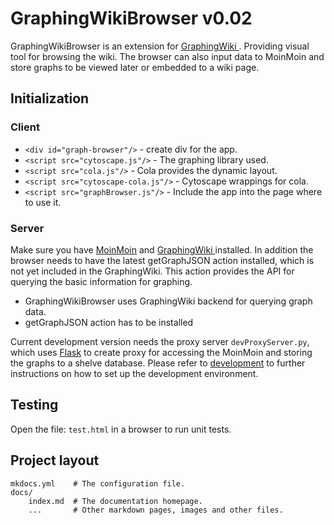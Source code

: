 # GraphingWikiBrowser  v0.02

GraphingWikiBrowser is an extension for [GraphingWiki ](https://github.com/graphingwiki/graphingwiki). Providing visual tool for browsing the wiki. The browser can also input data to MoinMoin and store graphs to be viewed later or embedded to a wiki page.

## Initialization

### Client

* `<div id="graph-browser"/>` - create div for the app.
* `<script src="cytoscape.js"/>` - The graphing library used.
* `<script src="cola.js"/>` - Cola provides the dynamic layout.
* `<script src="cytoscape-cola.js"/>` - Cytoscape wrappings for cola.
* `<script src="graphBrowser.js"/>` - Include the app into the page where to use it.

### Server

Make sure you have [MoinMoin](https://moinmo.in/MoinMoinDownload) and [GraphingWiki ](https://github.com/graphingwiki/graphingwiki) installed. In addition the browser needs to have the latest getGraphJSON action installed, which is not yet included in the GraphingWiki. This action provides the API for querying the basic information for graphing.

* GraphingWikiBrowser uses GraphingWiki backend for querying graph data.
* getGraphJSON action has to be installed

Current development version needs the proxy server `devProxyServer.py`,  which uses [Flask](http://flask.pocoo.org/) to create proxy for accessing the MoinMoin and storing the graphs to a shelve database. Please refer to [development](development.md) to further instructions on how to set up the development environment.

## Testing

Open the file: `test.html` in a browser to run unit tests.


## Project layout

    mkdocs.yml    # The configuration file.
    docs/
        index.md  # The documentation homepage.
        ...       # Other markdown pages, images and other files.
